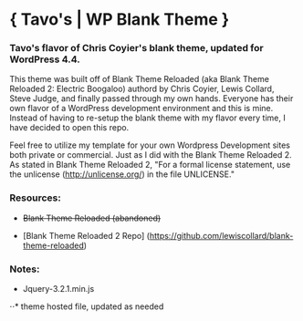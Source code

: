 # { Tavo's | WP Blank Theme }

### Tavo's flavor of Chris Coyier's blank theme, updated for WordPress 4.4.

This theme was built off of Blank Theme Reloaded (aka Blank Theme Reloaded 2: Electric Boogaloo) authord by Chris Coyier, Lewis Collard, Steve Judge, and finally passed through my own hands. Everyone has their own flavor of a WordPress development environment and this is mine. Instead of having to re-setup the blank theme with my flavor every time, I have decided to open this repo.

Feel free to utilize my template for your own Wordpress Development sites both private or commercial. Just as I did with the Blank Theme Reloaded 2. As stated in Blank Theme Reloaded 2, "For a formal license statement, use the unlicense (http://unlicense.org/) in the file UNLICENSE."

### Resources:

* ~~Blank Theme Reloaded (abandoned)~~ 

* [Blank Theme Reloaded 2 Repo] (https://github.com/lewiscollard/blank-theme-reloaded)

### Notes:

* Jquery-3.2.1.min.js

⋅⋅* theme hosted file, updated as needed

